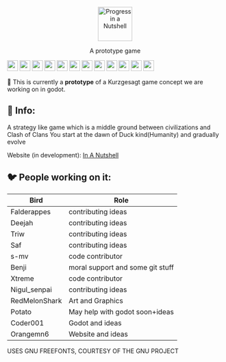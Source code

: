 <p align="center"><a href="https://github.com/thecoder-001/progress-in-a-nutshell"><img src="https://github.com/thecoder-001/progress-in-a-nutshell/blob/main/logo.png" alt="Progress in a Nutshell" height="80"/></a></p>
<p align="center">A prototype game</p>
<p align="left"><img src="https://img.shields.io/static/v1?label=made%20with&message=godot&color=blue&style=flat&logo=godot-engine" height=25>           <img src="https://img.shields.io/static/v1?label=status&message=prototype&color=blue&style=flat" height=25>      <img src="https://forthebadge.com/images/badges/built-with-science.svg" height=25> <img src="https://forthebadge.com/images/badges/you-didnt-ask-for-this.svg" height=25> <img src="https://forthebadge.com/images/badges/works-on-my-machine.svg" height=25> <img src="https://forthebadge.com/images/badges/uses-badges.svg" height=25> <img src="https://forthebadge.com/images/badges/reading-6th-grade-level.svg" height=25> <img src="https://forthebadge.com/images/badges/powered-by-electricity.svg" height=25> <img src="https://forthebadge.com/images/badges/made-with-reason.svg" height=25> <img src="https://forthebadge.com/images/badges/does-not-contain-treenuts.svg" height=25> <img src="https://forthebadge.com/images/badges/0-percent-optimized.svg" height=25> <img src="https://forthebadge.com/images/badges/ctrl-c-ctrl-v.svg" height=25></p>


:construction: This is currently a **prototype** of a Kurzgesagt game concept we are working on in godot.</p>


## :speech_balloon: Info:

A strategy like game which is a middle ground between civilizations and Clash of Clans
You start at the dawn of Duck kind(Humanity) and gradually evolve

Website (in development): [In A Nutshell](https://progress-in-a-nutshell.netlify.app)


## :bird: People working on it:


|      Bird      |       Role          |
| -------------  |   -------------     |
|   Falderappes  | contributing ideas  |
|     Deejah     | contributing ideas  |
|      Triw      | contributing ideas  |
|       Saf      | contributing ideas  |
|       s-mv     | code contributor    |
|      Benji     | moral support and some git stuff |
|      Xtreme    | code contributor    |
| Nigul\_senpai  | contributing ideas  |
| RedMelonShark  | Art and Graphics    |
|    Potato      | May help with godot soon+ideas |
|   Coder001     | Godot and ideas     |
|   Orangemn6    | Website and ideas   |


USES GNU FREEFONTS, COURTESY OF THE GNU PROJECT 
